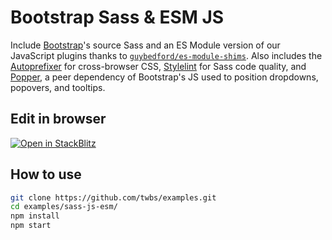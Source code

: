 # Bootstrap Sass & ESM JS

Include [Bootstrap](https://getbootstrap.com)'s source Sass and an ES Module version of our JavaScript plugins thanks to [`guybedford/es-module-shims`](https://github.com/guybedford/es-module-shims). Also includes the [Autoprefixer](https://github.com/postcss/autoprefixer) for cross-browser CSS, [Stylelint](https://stylelint.io) for Sass code quality, and [Popper](https://popper.js.org), a peer dependency of Bootstrap's JS used to position dropdowns, popovers, and tooltips.

## Edit in browser

[![Open in StackBlitz](https://developer.stackblitz.com/img/open_in_stackblitz.svg)](https://stackblitz.com/edit/github-zwnqg6?file=index.html,js%2Fmain.js,scss%2Fstyles.scss,.gitignore)

## How to use

```sh
git clone https://github.com/twbs/examples.git
cd examples/sass-js-esm/
npm install
npm start
```
